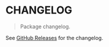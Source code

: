 # CHANGELOG

> Package changelog.

See [GitHub Releases](https://github.com/stdlib-js/stats-base-dists-negative-binomial-cdf/releases) for the changelog.